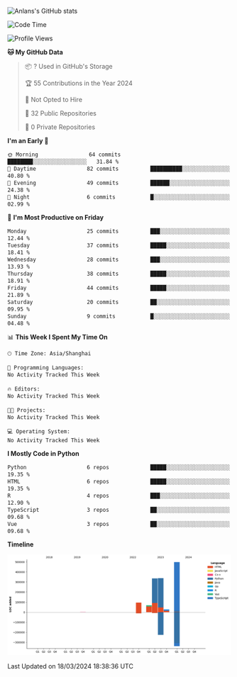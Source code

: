 <!-- ![Anlans's GitHub stats](https://github-readme-stats.vercel.app/api?username=Anlans) -->
![Anlans's GitHub stats](https://github-readme-stats.vercel.app/api?username=Anlans&rank_icon=github)

<!--START_SECTION:waka-->
![Code Time](http://img.shields.io/badge/Code%20Time-0%20secs-blue)

![Profile Views](http://img.shields.io/badge/Profile%20Views-0-blue)

**🐱 My GitHub Data** 

> 📦 ? Used in GitHub's Storage 
 > 
> 🏆 55 Contributions in the Year 2024
 > 
> 🚫 Not Opted to Hire
 > 
> 📜 32 Public Repositories 
 > 
> 🔑 0 Private Repositories 
 > 
**I'm an Early 🐤** 

```text
🌞 Morning                64 commits          ████████░░░░░░░░░░░░░░░░░   31.84 % 
🌆 Daytime                82 commits          ██████████░░░░░░░░░░░░░░░   40.80 % 
🌃 Evening                49 commits          ██████░░░░░░░░░░░░░░░░░░░   24.38 % 
🌙 Night                  6 commits           █░░░░░░░░░░░░░░░░░░░░░░░░   02.99 % 
```
📅 **I'm Most Productive on Friday** 

```text
Monday                   25 commits          ███░░░░░░░░░░░░░░░░░░░░░░   12.44 % 
Tuesday                  37 commits          █████░░░░░░░░░░░░░░░░░░░░   18.41 % 
Wednesday                28 commits          ███░░░░░░░░░░░░░░░░░░░░░░   13.93 % 
Thursday                 38 commits          █████░░░░░░░░░░░░░░░░░░░░   18.91 % 
Friday                   44 commits          █████░░░░░░░░░░░░░░░░░░░░   21.89 % 
Saturday                 20 commits          ██░░░░░░░░░░░░░░░░░░░░░░░   09.95 % 
Sunday                   9 commits           █░░░░░░░░░░░░░░░░░░░░░░░░   04.48 % 
```


📊 **This Week I Spent My Time On** 

```text
🕑︎ Time Zone: Asia/Shanghai

💬 Programming Languages: 
No Activity Tracked This Week

🔥 Editors: 
No Activity Tracked This Week

🐱‍💻 Projects: 
No Activity Tracked This Week

💻 Operating System: 
No Activity Tracked This Week
```

**I Mostly Code in Python** 

```text
Python                   6 repos             █████░░░░░░░░░░░░░░░░░░░░   19.35 % 
HTML                     6 repos             █████░░░░░░░░░░░░░░░░░░░░   19.35 % 
R                        4 repos             ███░░░░░░░░░░░░░░░░░░░░░░   12.90 % 
TypeScript               3 repos             ██░░░░░░░░░░░░░░░░░░░░░░░   09.68 % 
Vue                      3 repos             ██░░░░░░░░░░░░░░░░░░░░░░░   09.68 % 
```



**Timeline**

![Lines of Code chart](https://raw.githubusercontent.com/Anlans/Anlans/main/assets/bar_graph.png)


 Last Updated on 18/03/2024 18:38:36 UTC
<!--END_SECTION:waka-->
